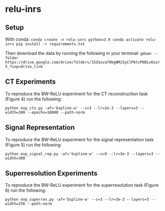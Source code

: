 # relu-inrs

## Setup

With conda:
``
conda create -n relu-inrs python=3.9
conda activate relu-inrs
pip install -r requirements.txt
``

Then download the data by running the following in your terminal:
``gdown --folder
https://drive.google.com/drive/folders/15d1uva70kgNMi5yClP6tsP6DLv6uzr5_?usp=drive_link``

## CT Experiments
To reproduce the BW-ReLU experiment for the CT reconstruction task (Figure 4) run the following:

``python exp_cts.py -af='bspline-w' --c=3 --lr=2e-3 --layers=3 --width=300 --epochs=10000
--path-norm``

## Signal Representation
To reproduce the BW-ReLU experiment for the signal representation task (Figure 5) run the following:

``python exp_signal_rep.py -af='bspline-w' --c=9 --lr=3e-3 --layers=3 --width=300``
## Superresolution Experiments
To reproduce the BW-ReLU experiment for the superresolution task (Figure 6) run the following:

``python exp_superres.py -af='bspline-w' --c=3 --lr=3e-3 --layers=3 --width=256 --path-norm``

